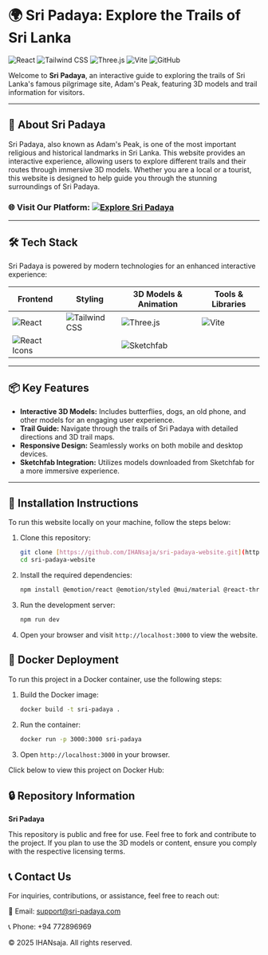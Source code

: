 # 🌍 Sri Padaya: Explore the Trails of Sri Lanka

![React](https://img.shields.io/badge/React-61DAFB?style=for-the-badge&logo=react&logoColor=black)
![Tailwind CSS](https://img.shields.io/badge/Tailwind_CSS-38B2AC?style=for-the-badge&logo=tailwind-css&logoColor=white)
![Three.js](https://img.shields.io/badge/Three.js-000000?style=for-the-badge&logo=three.js&logoColor=white)
![Vite](https://img.shields.io/badge/Vite-646CFF?style=for-the-badge&logo=vite&logoColor=white)
![GitHub](https://img.shields.io/badge/GitHub-181717?style=for-the-badge&logo=github&logoColor=white)

Welcome to **Sri Padaya**, an interactive guide to exploring the trails of Sri Lanka's famous pilgrimage site, Adam's Peak, featuring 3D models and trail information for visitors.

-----

## 🌟 About Sri Padaya

Sri Padaya, also known as Adam's Peak, is one of the most important religious and historical landmarks in Sri Lanka. This website provides an interactive experience, allowing users to explore different trails and their routes through immersive 3D models. Whether you are a local or a tourist, this website is designed to help guide you through the stunning surroundings of Sri Padaya.

### 🌐 **Visit Our Platform:** [![Explore Sri Padaya](https://img.shields.io/badge/Visit%20Sri%20Padaya-28A745?style=for-the-badge&logo=github)](https://ihansaja.github.io/sri-padaya-website/)

-----

## 🛠️ Tech Stack

Sri Padaya is powered by modern technologies for an enhanced interactive experience:

| Frontend        | Styling         | 3D Models & Animation | Tools & Libraries  |
| --------------- | --------------- | --------------------- | ----------------- |
| ![React](https://img.shields.io/badge/-React-61DAFB?style=for-the-badge&logo=react&logoColor=black) | ![Tailwind CSS](https://img.shields.io/badge/-Tailwind_CSS-38B2AC?style=for-the-badge&logo=tailwind-css&logoColor=white) | ![Three.js](https://img.shields.io/badge/-Three.js-000000?style=for-the-badge&logo=three.js&logoColor=white) | ![Vite](https://img.shields.io/badge/-Vite-646CFF?style=for-the-badge&logo=vite&logoColor=white) |
| ![React Icons](https://img.shields.io/badge/-React_Icons-61DAFB?style=for-the-badge&logo=react&logoColor=black) |  | ![Sketchfab](https://img.shields.io/badge/-Sketchfab-2F2F2F?style=for-the-badge&logo=sketchfab&logoColor=white) |  |

-----

## 📦 Key Features

  - **Interactive 3D Models:** Includes butterflies, dogs, an old phone, and other models for an engaging user experience.
  - **Trail Guide:** Navigate through the trails of Sri Padaya with detailed directions and 3D trail maps.
  - **Responsive Design:** Seamlessly works on both mobile and desktop devices.
  - **Sketchfab Integration:** Utilizes models downloaded from Sketchfab for a more immersive experience.

-----

## 🔧 Installation Instructions

To run this website locally on your machine, follow the steps below:

1.  Clone this repository:

    ```bash
    git clone [https://github.com/IHANsaja/sri-padaya-website.git](https://github.com/IHANsaja/sri-padaya-website.git)
    cd sri-padaya-website
    ```

2.  Install the required dependencies:

    ```bash
    npm install @emotion/react @emotion/styled @mui/material @react-three/drei @react-three/fiber @tailwindcss/vite framer-motion leva lucide-react react react-dom react-hook-form react-icons react-responsive react-router-hash-link tailwindcss three vanta
    ```

3.  Run the development server:

    ```bash
    npm run dev
    ```

4.  Open your browser and visit `http://localhost:3000` to view the website.

## 🐳 Docker Deployment

To run this project in a Docker container, use the following steps:

1.  Build the Docker image:

    ```bash
    docker build -t sri-padaya .
    ```

2.  Run the container:

    ```bash
    docker run -p 3000:3000 sri-padaya
    ```

3.  Open `http://localhost:3000` in your browser.

Click below to view this project on Docker Hub:

## 🔒 Repository Information

**Sri Padaya**

This repository is public and free for use. Feel free to fork and contribute to the project. If you plan to use the 3D models or content, ensure you comply with the respective licensing terms.

## 📞 Contact Us

For inquiries, contributions, or assistance, feel free to reach out:

📧 Email: support@sri-padaya.com

📞 Phone: +94 772896969

© 2025 IHANsaja. All rights reserved.
